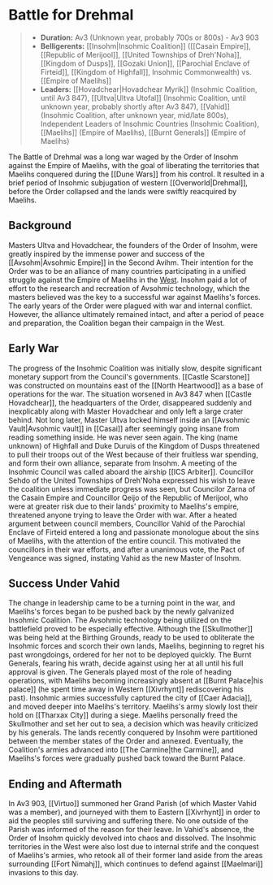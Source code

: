 
# Battle for Drehmal

> - **Duration:** Av3 (Unknown year, probably 700s or 800s) - Av3 903
> - **Belligerents:** [[Insohm|Insohmic Coalition]] ([[Casain Empire]], [[Republic of Merijool]], [[United Townships of Dreh'Noha]], [[Kingdom of Dusps]], [[Gozaki Union]], [[Parochial Enclave of Firteid]], [[Kingdom of Highfall]], Insohmic Commonwealth) vs. [[Empire of Maelihs]]
> - **Leaders:** [[Hovadchear|Hovadchear Myrik]] (Insohmic Coalition, until Av3 847), [[Ultva|Ultva Utofal]] (Insohmic Coalition, until unknown year, probably shortly after Av3 847), [[Vahid]] (Insohmic Coalition, after unknown year, mid/late 800s), Independent Leaders of Insohmic Countries (Insohmic Coalition), [[Maelihs]] (Empire of Maelihs), [[Burnt Generals]] (Empire of Maelihs)

The Battle of Drehmal was a long war waged by the Order of Insohm against the Empire of Maelihs, with the goal of liberating the territories that Maelihs conquered during the [[Dune Wars]] from his control. It resulted in a brief period of Insohmic subjugation of western [[Overworld|Drehmal]], before the Order collapsed and the lands were swiftly reacquired by Maelihs.

## Background

Masters Ultva and Hovadchear, the founders of the Order of Insohm, were greatly inspired by the immense power and success of the [[Avsohm|Avsohmic Empire]] in the Second Avihm. Their intention for the Order was to be an alliance of many countries participating in a unified struggle against the Empire of Maelihs in the [West](/World/Drehmal/Regions/Western_Regions/). Insohm paid a lot of effort to the research and recreation of Avsohmic technology, which the masters believed was the key to a successful war against Maelihs's forces. The early years of the Order were plagued with war and internal conflict. However, the alliance ultimately remained intact, and after a period of peace and preparation, the Coalition began their campaign in the West.

## Early War

The progress of the Insohmic Coalition was initially slow, despite significant monetary support from the Council's governments. [[Castle Scarstone]] was constructed on mountains east of the [[North Heartwood]] as a base of operations for the war. The situation worsened in Av3 847 when [[Castle Hovadchear]], the headquarters of the Order, disappeared suddenly and inexplicably along with Master Hovadchear and only left a large crater behind. Not long later, Master Ultva locked himself inside an [[Avsohmic Vault|Avsohmic vault]] in [[Casai]] after seemingly going insane from reading something inside. He was never seen again. The king (name unknown) of Highfall and Duke Duruis of the Kingdom of Dusps threatened to pull their troops out of the West because of their fruitless war spending, and form their own alliance, separate from Insohm. A meeting of the Insohmic Council was called aboard the airship [[ICS Arbiter]]. Councillor Sehdo of the United Townships of Dreh'Noha expressed his wish to leave the coalition unless immediate progress was seen, but Councilor Zarna of the Casain Empire and Councillor Qeijo of the Republic of Merijool, who were at greater risk due to their lands' proximity to Maelihs's empire, threatened anyone trying to leave the Order with war. After a heated argument between council members, Councillor Vahid of the Parochial Enclave of Firteid entered a long and passionate monologue about the sins of Maelihs, with the attention of the entire council. This motivated the councillors in their war efforts, and after a unanimous vote, the Pact of Vengeance was signed, instating Vahid as the new Master of Insohm.

## Success Under Vahid

The change in leadership came to be a turning point in the war, and Maelihs's forces began to be pushed back by the newly galvanized Insohmic Coalition. The Avsohmic technology being utilized on the battlefield proved to be especially effective. Although the [[Skullmother]] was being held at the Birthing Grounds, ready to be used to obliterate the Insohmic forces and scorch their own lands, Maelihs, beginning to regret his past wrongdoings, ordered for her not to be deployed quickly. The Burnt Generals, fearing his wrath, decide against using her at all until his full approval is given. The Generals played most of the role of heading operations, with Maelihs becoming increasingly absent at [[Burnt Palace|his palace]] (he spent time away in Western [[Xivrhynt]] rediscovering his past). Insohmic armies successfully captured the city of [[Caer Adacia]], and moved deeper into Maelihs's territory. Maelihs's army slowly lost their hold on [[Tharxax City]] during a siege. Maelihs personally freed the Skullmother and set her out to sea, a decision which was heavily criticized by his generals. The lands recently conquered by Insohm were partitioned between the member states of the Order and annexed. Eventually, the Coalition's armies advanced into [[The Carmine|the Carmine]], and Maelihs's forces were gradually pushed back toward the Burnt Palace. 

## Ending and Aftermath

In Av3 903, [[Virtuo]] summoned her Grand Parish (of which Master Vahid was a member), and journeyed with them to Eastern [[Xivrhynt]] in order to aid the peoples still surviving and suffering there. No one outside of the Parish was informed of the reason for their leave. In Vahid's absence, the Order of Insohm quickly devolved into chaos and dissolved. The Insohmic territories in the West were also lost due to internal strife and the conquest of Maelihs's armies, who retook all of their former land aside from the areas surrounding [[Fort Nimahj]], which continues to defend against [[Maelmari]] invasions to this day.
